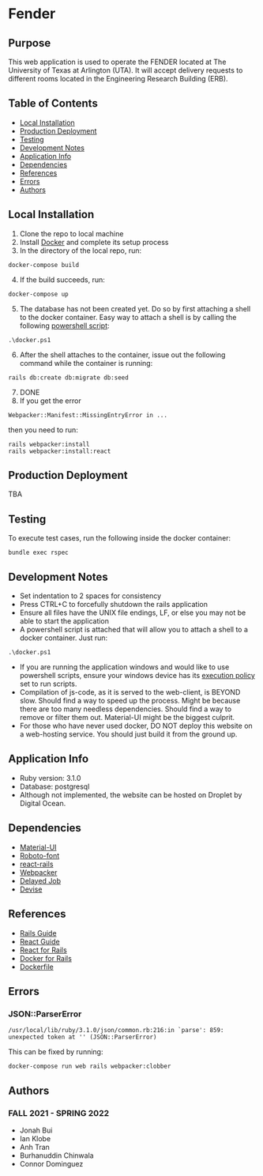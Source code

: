 # Fender
## Purpose
This web application is used to operate the FENDER located at The University of Texas at Arlington (UTA). It will accept delivery requests to different rooms located in the Engineering Research Building (ERB).


## Table of Contents
* [Local Installation](#local-installation)
* [Production Deployment](#production-deployment)
* [Testing](#testing)
* [Development Notes](#development-notes)
* [Application Info](#application-info)
* [Dependencies](#dependencies)
* [References](#references)
* [Errors](#errors)
* [Authors](#authors)


## Local Installation
1. Clone the repo to local machine
2. Install [Docker](https://www.docker.com/get-started) and complete its setup process
3. In the directory of the local repo, run:
```
docker-compose build
```
4. If the build succeeds, run:
```
docker-compose up
```
5. The database has not been created yet. Do so by first attaching a shell to the docker container. Easy way to attach a shell is by calling the following [powershell script](#development-notes):
```
.\docker.ps1
```
6. After the shell attaches to the container, issue out the following command while the container is running:
```
rails db:create db:migrate db:seed
```
7. DONE
8. If you get the error
```
Webpacker::Manifest::MissingEntryError in ...
```
then you need to run:
```
rails webpacker:install
rails webpacker:install:react
```


## Production Deployment
TBA


## Testing
To execute test cases, run the following inside the docker container:
```
bundle exec rspec
```


## Development Notes
- Set indentation to 2 spaces for consistency
- Press CTRL+C to forcefully shutdown the rails application
- Ensure all files have the UNIX file endings, LF, or else you may not be able to start the application
- A powershell script is attached that will allow you to attach a shell to a docker container. Just run:
```
.\docker.ps1
```
- If you are running the application windows and would like to use powershell scripts, ensure your 
windows device has its [execution policy](https://docs.microsoft.com/en-us/powershell/module/microsoft.powershell.security/set-executionpolicy?view=powershell-7.2) set to run scripts.
- Compilation of js-code, as it is served to the web-client, is BEYOND slow. Should find a way to speed up the process. Might be because there are too many needless dependencies. Should find a way to remove or filter them out. Material-UI might be  the biggest culprit.
- For those who have never used docker, DO NOT deploy this website on a web-hosting service. You should just build it from the ground up.


## Application Info
* Ruby version: 3.1.0
* Database: postgresql
* Although not implemented, the website can be hosted on Droplet by Digital Ocean.


## Dependencies
* [Material-UI](https://mui.com/)
* [Roboto-font](https://fonts.google.com/specimen/Roboto)
* [react-rails](https://github.com/reactjs/react-rails)
* [Webpacker](https://rubygems.org/gems/webpacker/versions/0.1)
* [Delayed Job](https://github.com/collectiveidea/delayed_job)
* [Devise](https://github.com/heartcombo/devise)


## References
* [Rails Guide](https://guides.rubyonrails.org/index.html)
* [React Guide](https://reactjs.org/docs/)
* [React for Rails](https://github.com/reactjs/react-rails)
* [Docker for Rails](https://docs.docker.com/samples/rails/)
* [Dockerfile](https://docs.docker.com/engine/reference/builder/)

## Errors
### JSON::ParserError
```
/usr/local/lib/ruby/3.1.0/json/common.rb:216:in `parse': 859: unexpected token at '' (JSON::ParserError)
```
This can be fixed by running:
```
docker-compose run web rails webpacker:clobber
```

## Authors
### FALL 2021 - SPRING 2022
- Jonah Bui
- Ian Klobe
- Anh Tran
- Burhanuddin Chinwala
- Connor Dominguez
